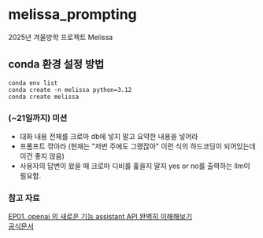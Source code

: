 # melissa_prompting
2025년 겨울방학 프로젝트 Melissa

## conda 환경 설정 방법
```
conda env list
conda create -n melissa python=3.12
conda create melissa
```

### (~21일까지) 미션
- 대화 내용 전체를 크로마 db에 넣지 말고 요약한 내용을 넣어라
- 프롬프트 깎아라 (현재는 "저번 주에도 그랬잖아" 이런 식의 하드코딩이 되어있는데 이건 좋지 않음)
- 사용자의 답변이 왔을 때 크로마 디비를 훑을지 말지 yes or no를 출력하는 llm이 필요함.

### 참고 자료
[EP01. openai 의 새로운 기능 assistant API 완벽히 이해해보기](https://www.youtube.com/watch?v=-Wne4a-8RlY&list=TLPQMjQwMTIwMjVF8yDU1ax6MQ&index=1)   
[공식문서](https://platform.openai.com/docs/assistants/overview)     